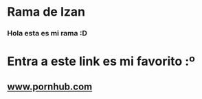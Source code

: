 # Rama de Izan
### Hola esta es mi rama :D

# Entra a este link es mi favorito :º
## www.pornhub.com